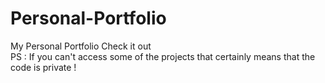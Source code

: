 # Personal-Portfolio
 My Personal Portfolio Check it out 
 <br>
PS : If you can't access some of the projects that certainly means that the code is private !

